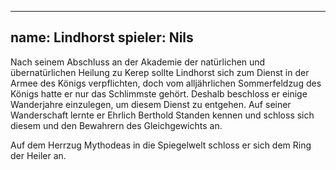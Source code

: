 ---
name: Lindhorst
spieler: Nils
----

Nach seinem Abschluss an der Akademie der natürlichen und übernatürlichen Heilung zu Kerep sollte Lindhorst sich zum Dienst in der Armee des Königs verpflichten, doch vom alljährlichen Sommerfeldzug des Königs hatte er nur das Schlimmste gehört. Deshalb beschloss er einige Wanderjahre einzulegen, um diesem Dienst zu entgehen. Auf seiner Wanderschaft lernte er Ehrlich Berthold Standen kennen und schloss sich diesem und den Bewahrern des Gleichgewichts an.

Auf dem Herrzug Mythodeas in die Spiegelwelt schloss er sich dem Ring der Heiler an. 
